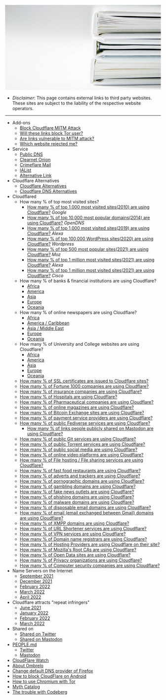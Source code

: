 ![](../image/bookstack.jpg)


- *Disclaimer*: This page contains external links to third party websites. These sites are subject to the liability of the respective website operators.

---

- Add-ons
  - [Block Cloudflare MITM Attack](about.bcma.md)
  - [Will these links block Tor user?](about.isat.md)
  - [Are links vulnerable to MITM attack?](about.ismm.md)
  - [Which website rejected me?](about.urjm.md)
- Service
  - [Public DNS](service.publicdns.md)
  - [Clearnet Onion](https://clearnetonion.eu.org)
  - [Crimeflare Mail](https://mail.crimeflare.eu.org)
  - [IAList](https://ialist.crimeflare.eu.org)
  - [Alternative Link](service.altlink.md)
- Cloudflare Alternatives
  - [Cloudflare Alternatives](alternative.cloudflare.md)
  - [Cloudflare DNS Alternatives](alternative.domaindns.md)
- Cloudflared
  - How many % of top most visited sites?
    - [How many % of top 1,000 most visited sites(2010) are using Cloudflare?](cloudflared/top1000-2010-google.md) _Google_
    - [How many % of top 10,000 most popular domains(2014) are using Cloudflare?](cloudflared/top10000-2014-opendns.md) _OpenDNS_
    - [How many % of top 1,000 most visited sites(2019) are using Cloudflare?](cloudflared/top1000-2019-alexa.md) _Alexa_
    - [How many % of top 100,000 WordPress sites(2020) are using Cloudflare?](cloudflared/top100000-2020-wordpress.md) _Wordpress_
    - [How many % of top 500 most popular sites(2021) are using Cloudflare?](cloudflared/top500-2021-moz.md) _Moz_
    - [How many % of top 1 million most visited sites(2021) are using Cloudflare?](cloudflared/top1m-2021-alexa.md) _Alexa_
    - [How many % of top 1 million most visited sites(2021) are using Cloudflare?](cloudflared/top1m-2021-cisco.md) _Cisco_
  - How many % of banks & financial institutions are using Cloudflare?
    - [Africa](cloudflared/financial_africa.md)
    - [America](cloudflared/financial_america.md)
    - [Asia](cloudflared/financial_asia.md)
    - [Europe](cloudflared/financial_europe.md)
    - [Oceania](cloudflared/financial_oceania.md)
  - How many % of online newspapers are using Cloudflare?
    - [Africa](cloudflared/newspaper_africa.md)
    - [America / Caribbean](cloudflared/newspaper_america.md)
    - [Asia / Middle East](cloudflared/newspaper_asia.md)
    - [Europe](cloudflared/newspaper_europe.md)
    - [Oceania](cloudflared/newspaper_oceania.md)
  - How many % of University and College websites are using Cloudflare?
    - [Africa](cloudflared/collegeuniversity_africa.md)
    - [America](cloudflared/collegeuniversity_america.md)
    - [Asia](cloudflared/collegeuniversity_asia.md)
    - [Europe](cloudflared/collegeuniversity_europe.md)
    - [Oceania](cloudflared/collegeuniversity_oceania.md)
  - [How many % of SSL certificates are issued to Cloudflare sites?](cloudflared/ssl_certificate.md)
  - [How many % of Fortune 1000 companies are using Cloudflare?](cloudflared/fortune1000.md)
  - [How many % of insurance companies are using Cloudflare?](cloudflared/insurance.md)
  - [How many % of Hospitals are using Cloudflare?](cloudflared/hospital.md)
  - [How many % of Pharmaceutical companies are using Cloudflare?](cloudflared/pharmaceutical.md)
  - [How many % of online magazines are using Cloudflare?](cloudflared/magazine.md)
  - [How many % of Bitcoin Exchange sites are using Cloudflare?](cloudflared/bitcoinexchange.md)
  - [How many % of payment service providers are using Cloudflare?](cloudflared/paymentservices.md)
  - [How many % of public Fediverse services are using Cloudflare?](cloudflared/fediverse.md)
    - [How many % of links people publicly shared on Mastodon are using Cloudflare?](cloudflared/shared_mastodon.md)
  - [How many % of public Git services are using Cloudflare?](cloudflared/gitservices.md)
  - [How many % of public Torrent services are using Cloudflare?](cloudflared/torrents.md)
  - [How many % of public social media are using Cloudflare?](cloudflared/socialmedia.md)
  - [How many % of online video platforms are using Cloudflare?](cloudflared/videoplatform.md)
  - [How many % of File hosting / File sharing services are using Cloudflare?](cloudflared/filehosting.md)
  - [How many % of fast food restaurants are using Cloudflare?](cloudflared/fastfood.md)
  - [How many % of adverts and trackers are using Cloudflare?](cloudflared/adverts.md)
  - [How many % of pornographic domains are using Cloudflare?](cloudflared/pornography.md)
  - [How many % of gambling domains are using Cloudflare?](cloudflared/gambling.md)
  - [How many % of fake news outlets are using Cloudflare?](cloudflared/fakenews.md)
  - [How many % of phishing domains are using Cloudflare?](cloudflared/phishing.md)
  - [How many % of malware domains are using Cloudflare?](cloudflared/malware.md)
  - [How many % of disposable email domains are using Cloudflare?](cloudflared/disposable_email.md)
  - [How many % of email (email exchanged between Gmail) domains are using Cloudflare?](cloudflared/gmail_email_domains.md)
  - [How many % of XMPP domains are using Cloudflare?](cloudflared/xmpp_domains.md)
  - [How many % of URL Shortener services are using Cloudflare?](cloudflared/urlshortening.md)
  - [How many % of VPN services are using Cloudflare?](cloudflared/vpnservice.md)
  - [How many % of Domain name registrars are using Cloudflare?](cloudflared/domain_registrars.md)
  - [How many % of Hosting Providers are using Cloudflare on their site?](cloudflared/hostingprovider.md)
  - [How many % of Mozilla's Root CAs are using Cloudflare?](cloudflared/mozilla_rootca.md)
  - [How many % of Open Data sites are using Cloudflare?](cloudflared/opendata.md)
  - [How many % of Privacy organizations are using Cloudflare?](cloudflared/privacy_organizations.md)
  - [How many % of Computer security companies are using Cloudflare?](cloudflared/computer_security.md)
- Name Servers on the Internet
  - [September 2021](nameservers/2021-09.md)
  - [December 2021](nameservers/2021-12.md)
  - [February 2022](nameservers/2022-02.md)
  - [March 2022](nameservers/2022-03.md)
  - [April 2022](nameservers/2022-04.md)
- Cloudflare attracts "repeat infringers"
  - [June 2021](repeat_infringers/2021-06.md)
  - [January 2022](repeat_infringers/2022-01.md)
  - [February 2022](repeat_infringers/2022-02.md)
  - [March 2022](repeat_infringers/2022-03.md)
- Shared on
  - [Shared on Twitter](shared_on_twitter.md)
  - [Shared on Mastodon](shared_on_mastodon.md)
- [PEOPLE.md](../PEOPLE.md)
  - [Twitter](people.twitter.md)
  - [Mastodon](people.mastodon.md)
- [CloudFlare Watch](classics/README.md)
- [About Ombrelo](service.ombrelo.md)
- [Change default DNS provider of Firefox](change-firefox-dns.md)
- [How to block CloudFlare on Android](block_cloudflare_on_android.md)
- [How to use Chromium with Tor](chromium_tor.md)
- [Myth Catalog](myth_catalog.md)
- [The trouble with Codeberg](the_trouble_with_codeberg.md)
